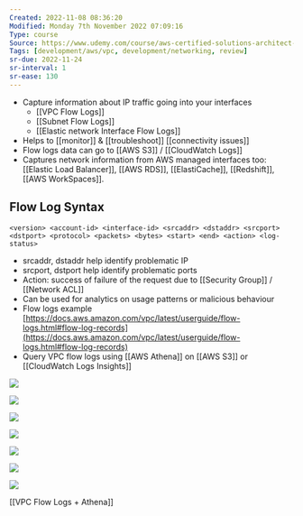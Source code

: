 ```yaml
---
Created: 2022-11-08 08:36:20
Modified: Monday 7th November 2022 07:09:16
Type: course
Source: https://www.udemy.com/course/aws-certified-solutions-architect-associate-saa-c01/?xref=E0Aed11STH4LPUQvCz0GJFABTmM=
Tags: [development/aws/vpc, development/networking, review]
sr-due: 2022-11-24
sr-interval: 1
sr-ease: 130
---
```


- Capture information about IP traffic going into your interfaces
    - [[VPC Flow Logs]]
    - [[Subnet Flow Logs]]
    - [[Elastic network Interface Flow Logs]]
- Helps to [[monitor]] & [[troubleshoot]] [[connectivity issues]]
- Flow logs data can go to [[AWS S3]] / [[CloudWatch Logs]]
- Captures network information from AWS managed interfaces too: [[Elastic Load Balancer]], [[AWS RDS]], [[ElastiCache]], [[Redshift]], [[AWS WorkSpaces]].

## Flow Log Syntax

```
<version> <account-id> <interface-id> <srcaddr> <dstaddr> <srcport> <dstport> <protocol> <packets> <bytes> <start> <end> <action> <log-status>
```
- srcaddr, dstaddr help identify problematic IP
- srcport, dstport help identify problematic ports
- Action: success of failure of the request due to [[Security Group]] / [[Network ACL]]
- Can be used for analytics on usage patterns or malicious behaviour
- Flow logs example [https://docs.aws.amazon.com/vpc/latest/userguide/flow-logs.html#flow-log-records](https://docs.aws.amazon.com/vpc/latest/userguide/flow-logs.html#flow-log-records)
- Query VPC flow logs using [[AWS Athena]] on [[AWS S3]] or [[CloudWatch Logs Insights]]

![](2020-01-01-17-51-18.png)

![](2020-01-01-17-52-24.png)

![](2020-01-01-17-53-34.png)

![](2020-01-01-17-54-23.png)

![](2020-01-01-17-55-13.png)

![](2020-01-01-17-59-01.png)

![](2020-01-01-17-59-30.png)

[[VPC Flow Logs + Athena]]
